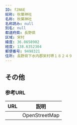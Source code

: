 ```yaml
---
ID: f2N6E
総称: 秋葉神社
名称: 秋葉神社
名称読み: null
別名: null
都道府県: 長野県
区域: 栄村
緯度: 36.8658902
経度: 138.6352304
郵便番号: 9498321
住所: 長野県下水内郡栄村堺１８２４９
---
```


## その他

### 参考URL

| URL | 説明          |
| --- | ------------- |
|     | OpenStreetMap |
